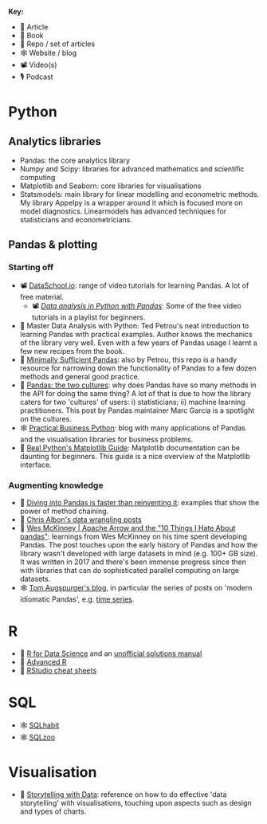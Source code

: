 **Key:**
- 📃 Article
- 📘 Book
- 📁 Repo / set of articles
- 🕸 Website / blog
- 📽 Video(s)
- 🎙 Podcast

# Python
## Analytics libraries
- Pandas: the core analytics library
- Numpy and Scipy: libraries for advanced mathematics and scientific computing
- Matplotlib and Seaborn: core libraries for visualisations
- Statsmodels: main library for linear modelling and econometric methods.  My library Appelpy is a wrapper around it which is focused more on model diagnostics.  Linearmodels has advanced techniques for statisticians and econometricians.

## Pandas & plotting
### Starting off
- 📽 [DataSchool.io](https://www.dataschool.io/start/): range of video tutorials for learning Pandas.  A lot of free material.
  - 📽 _[Data analysis in Python with Pandas](https://github.com/justmarkham/pandas-videos)_: Some of the free video tutorials in a playlist for beginners.
- 📘 Master Data Analysis with Python: Ted Petrou's neat introduction to learning Pandas with practical examples.  Author knows the mechanics of the library very well.  Even with a few years of Pandas usage I learnt a few new recipes from the book.
- 📁 [Minimally Sufficient Pandas](https://github.com/tdpetrou/Minimally-Sufficient-Pandas): also by Petrou, this repo is a handy resource for narrowing down the functionality of Pandas to a few dozen methods and general good practice.
- 📃 [Pandas: the two cultures](https://datapythonista.me/blog/pandas-the-two-cultures.html): why does Pandas have so many methods in the API for doing the same thing?  A lot of that is due to how the library caters for two 'cultures' of users: i) statisticians; ii) machine learning practitioners.  This post by Pandas maintainer Marc Garcia is a spotlight on the cultures.
- 🕸 [Practical Business Python](https://pbpython.com/): blog with many applications of Pandas and the visualisation libraries for business problems.
- 📃 [Real Python's Matplotlib Guide](https://realpython.com/python-matplotlib-guide): Matplotlib documentation can be daunting for beginners.  This guide is a nice overview of the Matplotlib interface.

### Augmenting knowledge
- 📃 [Diving into Pandas is faster than reinventing it](http://deanla.com/dont_reinvent_pandas.html): examples that show the power of method chaining.
- 📁 [Chris Albon's data wrangling posts](https://chrisalbon.com/#python)
- 📃 [Wes McKinney | Apache Arrow and the "10 Things I Hate About pandas"](https://wesmckinney.com/blog/apache-arrow-pandas-internals/): learnings from Wes McKinney on his time spent developing Pandas.  The post touches upon the early history of Pandas and how the library wasn't developed with large datasets in mind (e.g. 100+ GB size).  It was written in 2017 and there's been immense progress since then with libraries that can do sophisticated parallel computing on large datasets.
- 🕸 [Tom Augspurger's blog](https://tomaugspurger.github.io/archives/), in particular the series of posts on 'modern idiomatic Pandas', e.g. [time series](https://tomaugspurger.github.io/posts/modern-7-timeseries/).

# R
- 📘 [R for Data Science](https://r4ds.had.co.nz/) and an [unofficial solutions manual](https://jrnold.github.io/r4ds-exercise-solutions/)
- 📘 [Advanced R](http://adv-r.had.co.nz/)
- 📃 [RStudio cheat sheets](https://rstudio.com/resources/cheatsheets/)

# SQL
- 🕸 [SQLhabit](https://www.sqlhabit.com/)
- 🕸 [SQLzoo](https://sqlzoo.net/wiki/SQL_Tutorial)

# Visualisation
- 📘 [Storytelling with Data](http://www.storytellingwithdata.com/): reference on how to do effective 'data storytelling' with visualisations, touching upon aspects such as design and types of charts.
